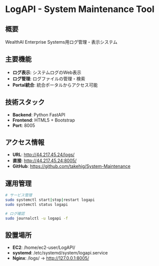 # LogAPI - System Maintenance Tool

## 概要
WealthAI Enterprise Systems用ログ管理・表示システム

## 主要機能
- **ログ表示**: システムログのWeb表示
- **ログ管理**: ログファイルの管理・検索
- **Portal統合**: 統合ポータルからアクセス可能

## 技術スタック
- **Backend**: Python FastAPI
- **Frontend**: HTML5 + Bootstrap
- **Port**: 8005

## アクセス情報
- **URL**: http://44.217.45.24/logs/
- **直接**: http://44.217.45.24:8005/
- **GitHub**: https://github.com/takehig/System-Maintenance

## 運用管理
```bash
# サービス管理
sudo systemctl start|stop|restart logapi
sudo systemctl status logapi

# ログ確認
sudo journalctl -u logapi -f
```

## 設置場所
- **EC2**: /home/ec2-user/LogAPI/
- **systemd**: /etc/systemd/system/logapi.service
- **Nginx**: /logs/ → http://127.0.0.1:8005/
